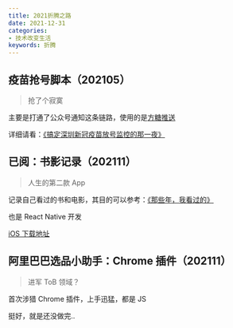 ```yaml
---
title: 2021折腾之路
date: 2021-12-31
categories:
- 技术改变生活
keywords: 折腾
---
```


## 疫苗抢号脚本（202105）
> 抢了个寂寞

主要是打通了公众号通知这条链路，使用的是[方糖推送](https://sc.ftqq.com/?c=code)

详细请看：[《搞定深圳新冠疫苗放号监控的那一夜》](https://norcy.github.io/2021/05/30/%E6%90%9E%E5%AE%9A%E6%B7%B1%E5%9C%B3%E6%96%B0%E5%86%A0%E7%96%AB%E8%8B%97%E6%94%BE%E5%8F%B7%E7%9B%91%E6%8E%A7%E7%9A%84%E9%82%A3%E4%B8%80%E5%A4%9C/)


## 已阅：书影记录（202111）
> 人生的第二款 App

记录自己看过的书和电影，其目的可以参考：[《那些年，我看过的》](https://norcy.github.io/2013/03/01/%E9%82%A3%E4%BA%9B%E5%B9%B4%EF%BC%8C%E6%88%91%E7%9C%8B%E8%BF%87%E7%9A%84/)

也是 React Native 开发

[iOS 下载地址](https://norcy.xyz/iread/)



## 阿里巴巴选品小助手：Chrome 插件（202111）
> 进军 ToB 领域？

首次涉猎 Chrome 插件，上手迅猛，都是 JS

挺好，就是还没做完..